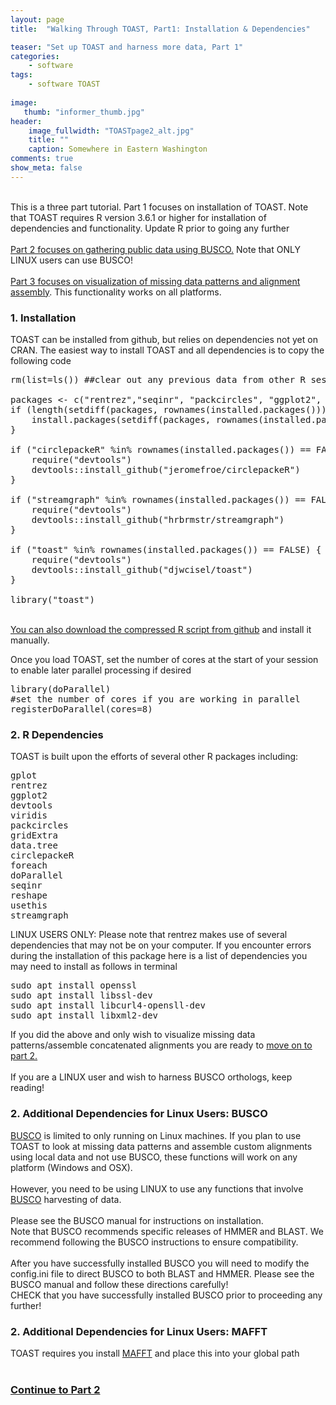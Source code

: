 ```yaml
---
layout: page
title:  "Walking Through TOAST, Part1: Installation & Dependencies"

teaser: "Set up TOAST and harness more data, Part 1"
categories:
    - software
tags:
    - software TOAST
    
image:
   thumb: "informer_thumb.jpg"
header:
    image_fullwidth: "TOASTpage2_alt.jpg"
    title: ""
    caption: Somewhere in Eastern Washington
comments: true
show_meta: false    
---
```

<br>
This is a three part tutorial. Part 1 focuses on installation of TOAST. Note that TOAST requires R version 3.6.1 or higher for installation of dependencies and functionality. Update R prior to going any further
<br>
<br>
<a href='https://carolinafishes.github.io/software/TOAST_manual2/'>Part 2 focuses on gathering public data using BUSCO.</a> Note that ONLY LINUX users can use BUSCO!
<br>
<br>
<a href='https://carolinafishes.github.io/software/TOAST_manual3/'>Part 3 focuses on visualization of missing data patterns and alignment assembly</a>. This functionality works on all platforms.

<h3>1. Installation</h3>
TOAST can be installed from github, but relies on dependencies not yet on CRAN. The easiest way to install TOAST and all dependencies is to copy the following code  

<pre>
rm(list=ls()) ##clear out any previous data from other R sessions

packages <- c("rentrez","seqinr", "packcircles", "ggplot2", "viridis", "gridExtra", "data.tree", "devtools")
if (length(setdiff(packages, rownames(installed.packages()))) > 0) {
    install.packages(setdiff(packages, rownames(installed.packages())))
}

if ("circlepackeR" %in% rownames(installed.packages()) == FALSE) {
    require("devtools")
    devtools::install_github("jeromefroe/circlepackeR")
}

if ("streamgraph" %in% rownames(installed.packages()) == FALSE) {
    require("devtools")
    devtools::install_github("hrbrmstr/streamgraph")
}

if ("toast" %in% rownames(installed.packages()) == FALSE) {
    require("devtools")
    devtools::install_github("djwcisel/toast")
}

library("toast")
</pre>
<br>
<a href='https://github.com/carolinafishes/TOAST'> You can also download the compressed R script from github</a> and install it manually. 

Once you load TOAST, set the number of cores at the start of your session to enable later parallel processing if desired
<pre>
library(doParallel) 
#set the number of cores if you are working in parallel 
registerDoParallel(cores=8)
</pre>

<h3>2. R Dependencies</h3>
TOAST is built upon the efforts of several other R packages including:
<pre>
gplot
rentrez
ggplot2 
devtools 
viridis 
packcircles 
gridExtra 
data.tree 
circlepackeR 
foreach 
doParallel 
seqinr 
reshape 
usethis 
streamgraph 
</pre>

LINUX USERS ONLY: Please note that rentrez makes use of several dependencies that may not be on your computer. If you encounter errors during the installation of this package here is a list of dependencies you may need to install as follows in terminal
<pre>
sudo apt install openssl
sudo apt install libssl-dev
sudo apt install libcurl4-opensll-dev
sudo apt install libxml2-dev
</pre>
If you did the above and only wish to visualize missing data patterns/assemble concatenated alignments you are ready to <a href='https://carolinafishes.github.io/software/TOAST_manual2/'>move on to part 2.</a><br> 
<br>
If you are a LINUX user and wish to harness BUSCO orthologs, keep reading! 
<br>
<h3>2. Additional Dependencies for Linux Users: BUSCO </h3>
<a href='https://busco.ezlab.org/'>BUSCO</a> is limited to only running on Linux machines. If you plan to use TOAST to look at missing data patterns and assemble custom alignments using local data and not use BUSCO, these functions will work on any platform (Windows and OSX). 
<br>
<br>
However, you need to be using LINUX to use any functions that involve <a href='https://busco.ezlab.org/'>BUSCO</a> harvesting of data. 
<br>
<br>
Please see the BUSCO manual for instructions on installation. 
<br>
Note that BUSCO recommends specific releases of HMMER
and BLAST. We recommend following the BUSCO instructions to ensure compatibility. 
<br>
<br>
After you have successfully installed BUSCO you will need to modify the config.ini file to direct BUSCO to both BLAST and HMMER. Please see the BUSCO manual and follow these directions carefully!
<br>
CHECK that you have successfully installed BUSCO prior to proceeding any further!
<br>
<h3>2. Additional Dependencies for Linux Users: MAFFT </h3>
TOAST requires you install <a href='https://mafft.cbrc.jp/alignment/software/'>MAFFT</a> and place this into your global path 
<br>
<br>
<h3><a href='https://carolinafishes.github.io/software/TOAST_manual2/'>Continue to Part 2</a>



